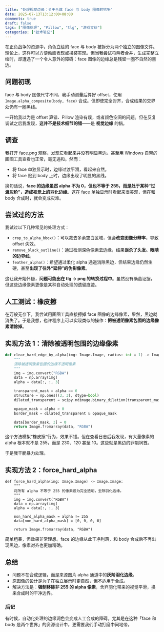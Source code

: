 ```yaml
---
title: "处理视觉边缘：关于合成 face 与 body 图像的抗争"
date: 2025-07-13T13:12:00+08:00
comments: true
draft: false
tags: ["图像处理", "Pillow", "tlg", "游戏立绘"]
categories: ["技术笔记"]
---
```


在正负战争的资源中，角色立绘的 face 与 body 被拆分为两个独立的图像文件。理论上，这样可以方便动画表现或换装实现。但当我尝试将两者合并，生成完整立绘时，却遭遇了一个令人意外的障碍：face 图像的边缘总是残留一圈不自然的黑边。

## 问题初现

face 与 body 图像尺寸不同，我手动测量后算好 offset，使用 `Image.alpha_composite(body, face)` 合成。但即使完全对齐，合成结果的交界处仍有一圈黑线。

一开始我以为是 offset 算错、Pillow 渲染有误，或者颜色空间的问题。但在反复调试之后我发现，**这并不是技术细节的错**——是 **视觉边缘** 的锅。

## 调查

我打开 face.png 观察，发现它看起来并没有明显黑边。甚至用 Windows 自带的画图工具查看也正常，毫无违和。然而：

- 将 face 单独显示时，边缘过渡平滑，看起来自然。
- 将 face 贴到 body 上时，边缘出现了明显的黑线。

换句话说，**face 的边缘虽然 alpha 不为 0，但也不等于 255，而是处于某种“过渡灰阶”，造成视觉上的羽化边缘**。这在 face 单独显示时看起来很美观，但在和 body 合成时，就会变成灾难。

## 尝试过的方法

我试过以下几种常见的处理方式：

- `crop_to_alpha_bbox()`：可以裁去多余空白区域，但会**改变图像分辨率**，导致 offset 失效。
- `remove_black_outline()`：通过检测深色像素去边缘，结果**误杀了头发、眼睛的边界线**。
- `feather_alpha()`：希望通过柔化 alpha 通道消除黑边，但结果边缘仍然生硬，甚至**出现了往外“延伸”的伪影像素**。

这让我开始怀疑，**问题可能出在 tlg → png 的转换过程中**。虽然没有确凿证据，但这些边缘像素更像是某种自动处理的遗留痕迹。

## 人工测试：橡皮擦

在万般无奈下，我尝试用画图工具直接擦掉 face 图像的边缘像素，果然，黑边就消失了。于是我想，也许程序上可以实现类似的操作：**把被透明像素包围的边缘像素清除掉**。

## 实现方法 1：清除被透明包围的边缘像素

```python
def clear_hard_edge_by_alpha(img: Image.Image, radius: int = 1) -> Image.Image:
    """
    清除被透明像素包围的边缘不透明像素
    """
    img = img.convert("RGBA")
    data = np.array(img)
    alpha = data[:, :, 3]

    transparent_mask = alpha == 0
    structure = np.ones((3, 3), dtype=bool)
    dilated_transparent = scipy.ndimage.binary_dilation(transparent_mask, structure=structure, iterations=radius)

    opaque_mask = alpha > 0
    border_mask = dilated_transparent & opaque_mask

    data[border_mask, 3] = 0
    return Image.fromarray(data, "RGBA")
```

这个方法模拟“橡皮擦”行为，效果不错。但在查看日志后我发现，有大量像素的 alpha 根本就不是 255，而是 230、120 甚至 10。这些就是黑边的罪魁祸首。

于是我干脆暴力处理。

## 实现方法 2：force_hard_alpha

```
def force_hard_alpha(img: Image.Image) -> Image.Image:
    """
    将所有 alpha 不等于 255 的像素设为完全透明，去除羽化边缘。
    """
    img = img.convert("RGBA")
    data = np.array(img)
    alpha = data[:, :, 3]

    non_hard_alpha_mask = alpha != 255
    data[non_hard_alpha_mask] = [0, 0, 0, 0]

    return Image.fromarray(data, "RGBA")
```

简单粗暴，但效果非常理想。face 的边缘从此干净利落，和 body 合成后不再出现黑边，像素对齐也更加精确。

## 总结

- 问题不在合成逻辑，而是来源图片 alpha 通道中的**灰阶羽化边缘**。
- 原图像的设计是为了在独立展示时更自然，但不适用于合成。
- 解决方法是：**强制移除非 255 的 alpha 像素**，舍弃羽化带来的视觉平滑，换来合成时的干净边界。

### 后记

有时候，自动化处理的边缘润色会变成人工合成的障碍。尤其是在这种「face 和 body 是两个世界」的资源设计中，更需要我们手动打磨中间地带。
